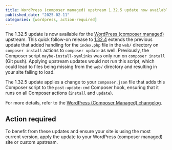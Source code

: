 ```yaml
---
title: WordPress (composer managed) upstream 1.32.5 update now available
published_date: "2025-02-11"
categories: [wordpress, action-required]
---
```


The 1.32.5 update is now available for the [WordPress (composer managed)](/guides/wordpress-composer/wordpress-composer-managed) upstream. This quick follow-on release to [1.32.4](/release-notes/2025/02/wordpress-composer-managed-1-32-4) extends the previous update that added handling for the `index.php` file in the `web/` directory on `composer install` actions to `composer update` as well. Previously, the Composer script `maybe-install-symlinks` was only run on `composer install` (Git push). Applying upstream updates would not run this script, which could lead to files being missing from the `web/` directory and resulting in your site failing to load.

The 1.32.5 update applies a change to your `composer.json` file that adds this Composer script to the `post-update-cmd` Composer hook, ensuring that it runs on all Composer actions (`install` and `update`).

For more details, refer to the [WordPress (Composer Managed) changelog](https://github.com/pantheon-systems/wordpress-composer-managed/blob/default/CHANGELOG.md).

## Action required

To benefit from these updates and ensure your site is using the most current version, apply the update to your WordPress (composer managed) site or custom upstream.
